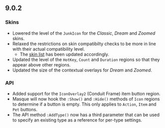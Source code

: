 ## 9.0.2

### Skins

- Lowered the level of the `JunkIcon` for the _Classic_, _Dream_ and _Zoomed_ skins.
- Relaxed the restrictions on skin compatibilty checks to be more in line with their actual compatibility level.
  - The [skin list](https://github.com/SFX-WoW/Masque/wiki/Skin-List) has been updated accordingly.
- Updated the level of the `HotKey`, `Count` and `Duration` regions so that they appear above other regions.
- Updated the size of the contextual overlays for _Dream_ and _Zoomed_.

### API

- Added support for the `IconOverlay2` (Conduit Frame) item button region.
- Masque will now hook the `:Show()` and `:Hide()` methods of `Icon` regions to determine if a button is empty. This only applies to `Action`, `Item` and `Pet` buttons.
- The API method `:AddType()` now has a third parameter that can be used to specify an existing type as a reference for per-type settings.

